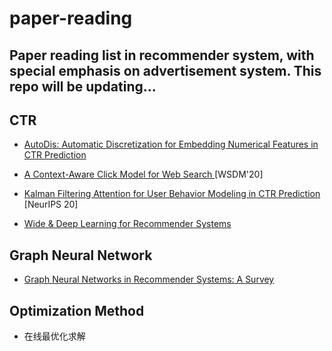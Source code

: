 # paper-reading
Paper reading list in recommender system, with special emphasis on advertisement system. This repo will be updating...
 ---


## CTR
- [AutoDis: Automatic Discretization for Embedding Numerical Features in CTR Prediction](https://arxiv.org/pdf/2012.08986.pdf)

- [A Context-Aware Click Model for Web Search
](https://www.researchgate.net/publication/337102863_A_Context-Aware_Click_Model_for_Web_Search) [WSDM'20]

- [Kalman Filtering Attention for User Behavior Modeling in CTR Prediction](https://arxiv.org/pdf/2010.00985.pdf) [NeurIPS 20]

- [Wide & Deep Learning for Recommender Systems](https://arxiv.org/abs/1606.07792)

## Graph Neural Network
- [Graph Neural Networks in Recommender Systems: A Survey](https://arxiv.org/pdf/2011.02260.pdf)

## Optimization Method
- 在线最优化求解
